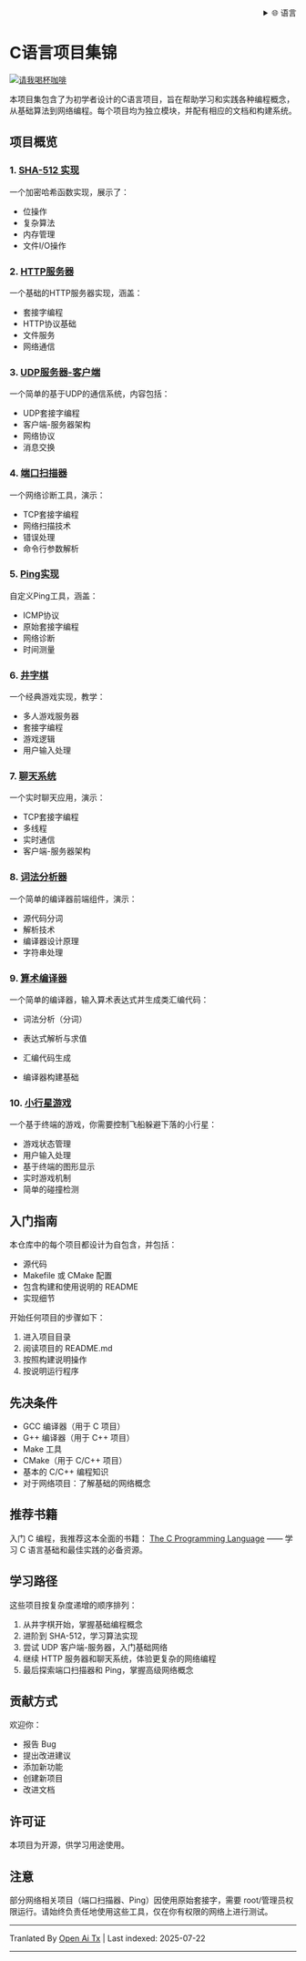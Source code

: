 <div align="right">
  <details>
    <summary >🌐 语言</summary>
    <div>
      <div align="center">
        <a href="https://openaitx.github.io/view.html?user=dexter-xD&project=project-box&lang=en">English</a>
        | <a href="https://openaitx.github.io/view.html?user=dexter-xD&project=project-box&lang=zh-CN">简体中文</a>
        | <a href="https://openaitx.github.io/view.html?user=dexter-xD&project=project-box&lang=zh-TW">繁體中文</a>
        | <a href="https://openaitx.github.io/view.html?user=dexter-xD&project=project-box&lang=ja">日本語</a>
        | <a href="https://openaitx.github.io/view.html?user=dexter-xD&project=project-box&lang=ko">한국어</a>
        | <a href="https://openaitx.github.io/view.html?user=dexter-xD&project=project-box&lang=hi">हिन्दी</a>
        | <a href="https://openaitx.github.io/view.html?user=dexter-xD&project=project-box&lang=th">ไทย</a>
        | <a href="https://openaitx.github.io/view.html?user=dexter-xD&project=project-box&lang=fr">Français</a>
        | <a href="https://openaitx.github.io/view.html?user=dexter-xD&project=project-box&lang=de">Deutsch</a>
        | <a href="https://openaitx.github.io/view.html?user=dexter-xD&project=project-box&lang=es">Español</a>
        | <a href="https://openaitx.github.io/view.html?user=dexter-xD&project=project-box&lang=it">Italiano</a>
        | <a href="https://openaitx.github.io/view.html?user=dexter-xD&project=project-box&lang=ru">Русский</a>
        | <a href="https://openaitx.github.io/view.html?user=dexter-xD&project=project-box&lang=pt">Português</a>
        | <a href="https://openaitx.github.io/view.html?user=dexter-xD&project=project-box&lang=nl">Nederlands</a>
        | <a href="https://openaitx.github.io/view.html?user=dexter-xD&project=project-box&lang=pl">Polski</a>
        | <a href="https://openaitx.github.io/view.html?user=dexter-xD&project=project-box&lang=ar">العربية</a>
        | <a href="https://openaitx.github.io/view.html?user=dexter-xD&project=project-box&lang=fa">فارسی</a>
        | <a href="https://openaitx.github.io/view.html?user=dexter-xD&project=project-box&lang=tr">Türkçe</a>
        | <a href="https://openaitx.github.io/view.html?user=dexter-xD&project=project-box&lang=vi">Tiếng Việt</a>
        | <a href="https://openaitx.github.io/view.html?user=dexter-xD&project=project-box&lang=id">Bahasa Indonesia</a>
      </div>
    </div>
  </details>
</div>

# C语言项目集锦

[![请我喝杯咖啡](https://www.buymeacoffee.com/assets/img/custom_images/orange_img.png)](https://buymeacoffee.com/trish07)

本项目集包含了为初学者设计的C语言项目，旨在帮助学习和实践各种编程概念，从基础算法到网络编程。每个项目均为独立模块，并配有相应的文档和构建系统。

## 项目概览

### 1. [SHA-512 实现](SHA-512/)
一个加密哈希函数实现，展示了：
- 位操作
- 复杂算法
- 内存管理
- 文件I/O操作

### 2. [HTTP服务器](http-server/)
一个基础的HTTP服务器实现，涵盖：
- 套接字编程
- HTTP协议基础
- 文件服务
- 网络通信

### 3. [UDP服务器-客户端](udp-server-client/)
一个简单的基于UDP的通信系统，内容包括：
- UDP套接字编程
- 客户端-服务器架构
- 网络协议
- 消息交换

### 4. [端口扫描器](port-scanner/)
一个网络诊断工具，演示：
- TCP套接字编程
- 网络扫描技术
- 错误处理
- 命令行参数解析

### 5. [Ping实现](ping/)
自定义Ping工具，涵盖：
- ICMP协议
- 原始套接字编程
- 网络诊断
- 时间测量

### 6. [井字棋](tic-tac-toe/)
一个经典游戏实现，教学：
- 多人游戏服务器
- 套接字编程
- 游戏逻辑
- 用户输入处理

### 7. [聊天系统](chat-system/)
一个实时聊天应用，演示：
- TCP套接字编程
- 多线程
- 实时通信
- 客户端-服务器架构

### 8. [词法分析器](lexical-analyser/)
一个简单的编译器前端组件，演示：
- 源代码分词
- 解析技术
- 编译器设计原理
- 字符串处理

### 9. [算术编译器](arithmetic-compiler/)
一个简单的编译器，输入算术表达式并生成类汇编代码：
- 词法分析（分词）
- 表达式解析与求值
- 汇编代码生成

- 编译器构建基础

### 10. [小行星游戏](asteroid-game/)
一个基于终端的游戏，你需要控制飞船躲避下落的小行星：

- 游戏状态管理
- 用户输入处理
- 基于终端的图形显示
- 实时游戏机制
- 简单的碰撞检测

## 入门指南

本仓库中的每个项目都设计为自包含，并包括：
- 源代码
- Makefile 或 CMake 配置
- 包含构建和使用说明的 README
- 实现细节

开始任何项目的步骤如下：
1. 进入项目目录
2. 阅读项目的 README.md
3. 按照构建说明操作
4. 按说明运行程序

## 先决条件

- GCC 编译器（用于 C 项目）
- G++ 编译器（用于 C++ 项目）
- Make 工具
- CMake（用于 C/C++ 项目）
- 基本的 C/C++ 编程知识
- 对于网络项目：了解基础的网络概念

## 推荐书籍

入门 C 编程，我推荐这本全面的书籍：
[The C Programming Language](https://amzn.to/3F2Y1Zl) —— 学习 C 语言基础和最佳实践的必备资源。

## 学习路径

这些项目按复杂度递增的顺序排列：

1. 从井字棋开始，掌握基础编程概念
2. 进阶到 SHA-512，学习算法实现
3. 尝试 UDP 客户端-服务器，入门基础网络
4. 继续 HTTP 服务器和聊天系统，体验更复杂的网络编程
5. 最后探索端口扫描器和 Ping，掌握高级网络概念

## 贡献方式

欢迎你：
- 报告 Bug
- 提出改进建议
- 添加新功能
- 创建新项目
- 改进文档

## 许可证

本项目为开源，供学习用途使用。

## 注意

部分网络相关项目（端口扫描器、Ping）因使用原始套接字，需要 root/管理员权限运行。请始终负责任地使用这些工具，仅在你有权限的网络上进行测试。


---

Tranlated By [Open Ai Tx](https://github.com/OpenAiTx/OpenAiTx) | Last indexed: 2025-07-22

---